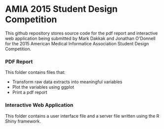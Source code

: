 # AMIA 2015 Student Design Competition
This github repository stores source code for the pdf report and interactive web application being submitted by Mark Dakkak and Jonathan O'Donnell for the 2015 American Medical Informatice Association Student Design Competition.  

### PDF Report
This folder contains files that:
- Transform raw data extracts into meaningful variables
- Plot the variables using ggplot
- Print a pdf report

### Interactive Web Application
This folder contains a user interface file and a server file written using the R Shiny framework.
